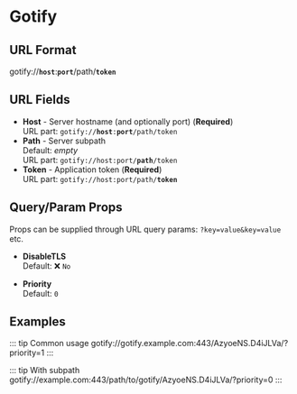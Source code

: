 # Gotify

## URL Format

<span class="bk">gotify://<strong>`host`</strong>:<strong>`port`</strong>/path/<strong>`token`</strong></span>

## URL Fields

- **Host** - Server hostname (and optionally port) (**Required**)  
  URL part: <code class="service-url">gotify://<strong>host</strong>:<strong>port</strong>/path/token</code>
- **Path** - Server subpath  
  Default: _empty_  
  URL part: <code class="service-url">gotify://host:port/<strong>path</strong>/token</code>
- **Token** - Application token (**Required**)  
  URL part: <code class="service-url">gotify://host:port/path/<strong>token</strong></code>

## Query/Param Props

Props can be supplied through URL query params: `?key=value&key=value` etc.

- **DisableTLS**  
  Default: ❌ `No`

- **Priority**  
  Default: `0`

## Examples

::: tip Common usage
<span class="bk">gotify://gotify.example.com:443/AzyoeNS.D4iJLVa/?priority=1</span>
:::

::: tip With subpath
<span class="bk">gotify://example.com:443/path/to/gotify/AzyoeNS.D4iJLVa/?priority=0</span>
:::
